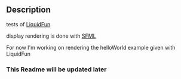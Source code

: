 ## Description

tests of [LiquidFun](https://github.com/google/liquidfun)

display rendering is done with [SFML](https://github.com/SFML/SFML)


For now I'm working on rendering the helloWorld example given with LiquidFun

### This Readme will be updated later
